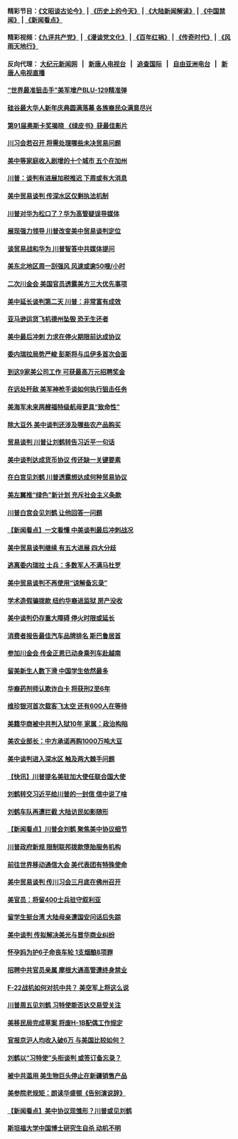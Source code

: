 #### 精彩节目：[《文昭谈古论今》](http://155.138.205.71/wenzhao) | [《历史上的今天》](http://155.138.205.71/today-in-history) | [《大陆新闻解读》](http://155.138.205.71/ntdtv-comedy) | [《中国禁闻》](http://155.138.205.71/ntdtv-news) | [《新闻看点》](http://155.138.205.71/news-insight) 

 #### 精彩视频：[《九评共产党》](http://155.138.205.71:10000/videos/jiuping) | [《漫谈党文化》](http://155.138.205.71:10000/videos/mtdwh) | [《百年红祸》](http://155.138.205.71:10000/videos/bnhh) | [《传奇时代》](http://155.138.205.71:10000/videos/legend) | [《风雨天地行》](http://155.138.205.71:10000/videos/fytdx) 

 #### 反向代理： [大纪元新闻网](http://155.138.205.71:10080/) &nbsp;&nbsp;|&nbsp;&nbsp; [新唐人电视台](http://155.138.205.71:8000/) &nbsp;&nbsp;|&nbsp;&nbsp; [追查国际](http://155.138.205.71:10010/) &nbsp;&nbsp;|&nbsp;&nbsp; [自由亚洲电台](http://155.138.205.71:9800/) &nbsp;&nbsp;|&nbsp;&nbsp; [新唐人电视直播](http://155.138.205.71/) 

#### [“世界最准狙击手”美军增产BLU-129精准弹](../pages/nsc412/n11069440.md?t=02250937) 

#### [硅谷最大华人新年庆典圆满落幕  各族裔民众满意尽兴](../pages/nsc412/n11069255.md?t=02250937) 

#### [第91届奥斯卡奖揭晓 《绿皮书》获最佳影片](../pages/nsc412/n11067085.md?t=02250937) 

#### [川习会若召开 将需处理哪些未决贸易问题](../pages/nsc412/n11068777.md?t=02250937) 

#### [美中等家庭收入剧增的十个城市 五个在加州](../pages/nsc412/n11066574.md?t=02250937) 

#### [川普：谈判有进展加税推迟 下周或有大消息](../pages/nsc412/n11068463.md?t=02250937) 

#### [美中贸易谈判 传深水区仅剩执法机制](../pages/nsc412/n11068455.md?t=02250937) 

#### [川普对华为松口了？华为高管疑误导媒体](../pages/nsc412/n11068381.md?t=02250937) 

#### [展现强力领导 川普改变美中贸易谈判定位](../pages/nsc412/n11068404.md?t=02250937) 

#### [谈贸易战和华为 川普智答中共媒体提问](../pages/nsc412/n11068311.md?t=02250937) 

#### [美东北地区周一刮强风 风速或逾50哩/小时](../pages/nsc412/n11068273.md?t=02250937) 

#### [二次川金会 美国官员透露美方三大优先事项](../pages/nsc412/n11068276.md?t=02250937) 

#### [美中延长谈判第二天 川普：非常富有成效](../pages/nsc412/n11068121.md?t=02250937) 

#### [亚马逊运货飞机德州坠毁 恐无生还者](../pages/nsc412/n11068095.md?t=02250937) 

#### [美中最后冲刺 力求在停火期限前达成协议](../pages/nsc412/n11068045.md?t=02250937) 

#### [委内瑞拉局势严峻 彭斯将与瓜伊多首次会面](../pages/nsc412/n11067617.md?t=02250937) 

#### [到这9家美公司工作 可获最高万元招聘奖金](../pages/nsc412/n11045384.md?t=02250937) 

#### [在远处歼敌 美军神枪手谈如何执行狙击任务](../pages/nsc412/n11067342.md?t=02250937) 

#### [美海军未来两艘福特级航母更具“致命性”](../pages/nsc412/n11062809.md?t=02250937) 

#### [除大豆外 美中谈判还涉及哪些农产品购买](../pages/nsc412/n11067309.md?t=02250937) 

#### [贸易谈判 川普让刘鹤转告习近平一句话](../pages/nsc412/n11067213.md?t=02250937) 

#### [美中谈判达成货币协议 传还缺一关键要素](../pages/nsc412/n11066967.md?t=02250937) 

#### [在白宫见刘鹤 川普透露想达成何种贸易协议](../pages/nsc412/n11066718.md?t=02250937) 

#### [美左翼推“绿色”新计划 充斥社会主义条款](../pages/nsc412/n11066626.md?t=02250937) 

#### [川普白宫会见刘鹤 让他回答一问题](../pages/nsc412/n11066602.md?t=02250937) 

#### [【新闻看点】一文看懂 中美谈判最后冲刺战况](../pages/nsc412/n11066457.md?t=02250937) 

#### [美中贸易谈判继续 有五大进展 四大分歧](../pages/nsc412/n11066391.md?t=02250937) 

#### [逃离委内瑞拉 士兵：多数军人不满马杜罗](../pages/nsc412/n11066361.md?t=02250937) 

#### [美中贸易谈判不再使用“谅解备忘录”](../pages/nsc412/n11066285.md?t=02250937) 

#### [学术造假骗拨款 纽约华裔进监狱 房产没收](../pages/nsc412/n11065527.md?t=02250937) 

#### [美中谈判仍存重大障碍 停火时限或延长](../pages/nsc412/n11064736.md?t=02250937) 

#### [消费者报告最佳汽车品牌排名 斯巴鲁居首](../pages/nsc412/n11064682.md?t=02250937) 

#### [参加川金会 传金正恩已动身乘列车赴越南](../pages/nsc412/n11066064.md?t=02250937) 

#### [留美新生人数下滑 中国学生依然最多](../pages/nsc412/n11065493.md?t=02250937) 

#### [华裔药剂师认欺诈白卡 将获刑2至6年](../pages/nsc412/n11065518.md?t=02250937) 

#### [维珍银河首次载客飞太空 还有600人在等待](../pages/nsc412/n11065320.md?t=02250937) 

#### [美籍华商被中共判入狱10年 家属：政治构陷](../pages/nsc412/n11064869.md?t=02250937) 

#### [美农业部长：中方承诺再购1000万吨大豆](../pages/nsc412/n11065292.md?t=02250937) 

#### [美中谈判进入深水区 触及两大棘手问题](../pages/nsc412/n11064523.md?t=02250937) 

#### [【快讯】川普提名美驻加大使任联合国大使](../pages/nsc412/n11065030.md?t=02250937) 

#### [刘鹤转交习近平给川普的一封信 信中说了啥](../pages/nsc412/n11065005.md?t=02250937) 

#### [刘鹤车队再遭拦截 大陆访民如影随形](../pages/nsc412/n11064859.md?t=02250937) 

#### [【新闻看点】川普会刘鹤 聚焦美中协议细节](../pages/nsc412/n11064522.md?t=02250937) 

#### [川普政府新规 限制联邦拨款堕胎服务机构](../pages/nsc412/n11064673.md?t=02250937) 

#### [前往世界移动通信大会 美代表团有特殊使命](../pages/nsc412/n11064423.md?t=02250937) 

#### [美中贸易谈判 传川习会三月底在佛州召开](../pages/nsc412/n11064654.md?t=02250937) 

#### [美官员：将留400士兵驻守叙利亚](../pages/nsc412/n11064222.md?t=02250937) 

#### [留学生挺台湾 大陆母亲遭国安问话后失踪](../pages/nsc412/n11064310.md?t=02250937) 

#### [美中谈判 传拟解决美光与晋华商业纠纷](../pages/nsc412/n11064263.md?t=02250937) 

#### [怀孕妈为护6子命丧车轮 1支烟酿8项罪](../pages/nsc412/n11064137.md?t=02250937) 

#### [招聘中共官员亲属 摩根大通高管遭终身禁业](../pages/nsc412/n11062061.md?t=02250937) 

#### [F-22战机如何对抗中共？ 美空军上将这么说](../pages/nsc412/n11063375.md?t=02250937) 

#### [川普周五见刘鹤 习特使能否达交易受关注](../pages/nsc412/n11062258.md?t=02250937) 

#### [美移民局完成草案 将废H-1B配偶工作规定](../pages/nsc412/n11061934.md?t=02250937) 

#### [官报京沪人均收入破6万 与美国比较如何？](../pages/nsc412/n11061157.md?t=02250937) 

#### [刘鹤以“习特使”头衔谈判 或签订备忘录？](../pages/nsc412/n11061744.md?t=02250937) 

#### [被中共滥用 美生物巨头停止在新疆销售产品](../pages/nsc412/n11061628.md?t=02250937) 

#### [美参院老规矩：朗读华盛顿《告别演说辞》](../pages/nsc412/n11061660.md?t=02250937) 

#### [【新闻看点】美中协议现雏形？川普或见刘鹤](../pages/nsc412/n11061396.md?t=02250937) 

#### [斯坦福大学中国博士研究生自杀 动机不明](../pages/nsc412/n11061563.md?t=02250937) 

